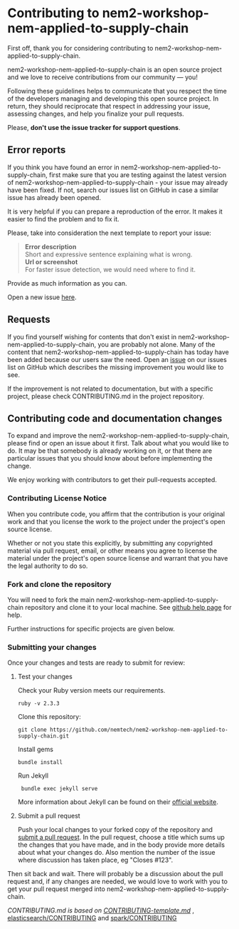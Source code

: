 # Contributing to nem2-workshop-nem-applied-to-supply-chain

First off, thank you for considering contributing to nem2-workshop-nem-applied-to-supply-chain. 

nem2-workshop-nem-applied-to-supply-chain is an open source project and we love to receive contributions from our community — you!

Following these guidelines helps to communicate that you respect the time of
the developers managing and developing this open source project. In return,
they should reciprocate that respect in addressing your issue, assessing changes,
and help you finalize your pull requests.

Please, **don't use the issue tracker for support questions**.

## Error reports

If you think you have found an error in nem2-workshop-nem-applied-to-supply-chain, first make sure that you
are testing against the latest version of nem2-workshop-nem-applied-to-supply-chain - your issue may already
have been fixed. If not, search our issues list on GitHub in case a similar
issue has already been opened.

It is very helpful if you can prepare a reproduction of the error. It makes it easier to
find the problem and to fix it.

Please, take into consideration the next template to report your issue:

> **Error description**\
> Short and expressive sentence explaining what is wrong.\
> **Url or screenshot**\
> For faster issue detection, we would need where to find it.

Provide as much information as you can.

Open a new issue [here][github-issues].

## Requests

If you find yourself wishing for contents that don't exist in nem2-workshop-nem-applied-to-supply-chain,
you are probably not alone. Many of the content that nem2-workshop-nem-applied-to-supply-chain has today have been added because our users saw the need. Open an [issue][github-issues] on our issues list on GitHub which describes the missing improvement you would like to see.

If the improvement is not related to documentation, but with a specific project, please check CONTRIBUTING.md in the project repository.

## Contributing code and documentation changes

To expand and improve the nem2-workshop-nem-applied-to-supply-chain, please find or open an issue about it first. Talk about what you would like to do. It may be that somebody is already working on it, or that there are particular issues that you should know about before implementing the change.

We enjoy working with contributors to get their pull-requests accepted.

### Contributing License Notice

When you contribute code, you affirm that the contribution is your original work and that you license the work to the project under the project's open source license.

Whether or not you state this explicitly, by submitting any copyrighted material via pull request, email, or other means you agree to license the material under the project's open source license and warrant that you have the legal authority to do so.

### Fork and clone the repository

You will need to fork the main nem2-workshop-nem-applied-to-supply-chain repository and clone
it to your local machine. See [github help page](https://help.github.com/articles/fork-a-repo/) for help.

Further instructions for specific projects are given below.

### Submitting your changes

Once your changes and tests are ready to submit for review:

1. Test your changes

    Check your Ruby version meets our requirements.
    
    `ruby -v
     2.3.3`
    
    Clone this repository:
    
    `git clone https://github.com/nemtech/nem2-workshop-nem-applied-to-supply-chain.git`
    
    Install gems
    
    `bundle install`
    
    Run Jekyll
    
    ` bundle exec jekyll serve`
    
    More information about Jekyll can be found on their [official website](https://jekyllrb.com/).

2. Submit a pull request

    Push your local changes to your forked copy of the repository and [submit a pull request](https://help.github.com/articles/about-pull-requests/). In the pull request, choose a title which sums up the changes that you have made, and in the body provide more details about what your changes do. Also mention the number of the issue where discussion has taken place, eg "Closes #123".

Then sit back and wait. There will probably be a discussion about the pull request and, if any changes are needed, we would love to work with you to get your pull request merged into nem2-workshop-nem-applied-to-supply-chain.

*CONTRIBUTING.md is based on [CONTRIBUTING-template.md](https://github.com/nayafia/contributing-template/blob/master/CONTRIBUTING-template.md)* , [elasticsearch/CONTRIBUTING](https://github.com/elastic/elasticsearch/blob/master/CONTRIBUTING.md) and [spark/CONTRIBUTING](https://github.com/apache/spark/blob/master/CONTRIBUTING.md)

[pull-request]: https://help.github.com/articles/about-pull-requests/
[github-issues]: https://github.com/nemtech/nem2-workshop-nem-applied-to-supply-chain/issues